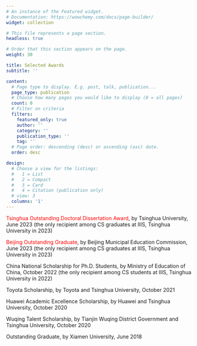 ```yaml
---
# An instance of the Featured widget.
# Documentation: https://wowchemy.com/docs/page-builder/
widget: collection

# This file represents a page section.
headless: true

# Order that this section appears on the page.
weight: 30

title: Selected Awards
subtitle: ''

content:
  # Page type to display. E.g. post, talk, publication...
  page_type: publication
  # Choose how many pages you would like to display (0 = all pages)
  count: 0
  # Filter on criteria
  filters:
    featured_only: true
    author: ''
    category: ''
    publication_type: ''
    tag: ''
  # Page order: descending (desc) or ascending (asc) date.
  order: desc

design:
  # Choose a view for the listings:
  #   1 = List
  #   2 = Compact
  #   3 = Card
  #   4 = Citation (publication only)
  # view: 3
  columns: '1'
---
```


<font color='red'>Tsinghua Outstanding Doctoral Dissertation Award</font>, by Tsinghua University, June 2023 (the only recipient among CS graduates at IIIS, Tsinghua University in 2023)

<font color='red'>Beijing Outstanding Graduate</font>, by Beijing Municipal Education Commission, June 2023 (the only recipient among CS graduates at IIIS, Tsinghua University in 2023)

China National Scholarship for Ph.D. Students, by Ministry of Education of China, October 2022 (the only recipient among CS students at IIIS, Tsinghua University in 2022)

Toyota Scholarship, by Toyota and Tsinghua University, October 2021

Huawei Academic Excellence Scholarship, by Huawei and Tsinghua University, October 2020

Wuqing Talent Scholarship, by Tianjin Wuqing District Government and Tsinghua University, October 2020

Outstanding Graduate, by Xiamen University, June 2018

<!-- Academic Excellence Scholarship, by Xiamen University, October 2017, 2015

Tan Chong International Scolarship, by Tan Chong International Limited and Xiamen University, April 2016

Dean’s List in School of Informatics, by Xiamen University, October 2018, 2017, 2016 -->
